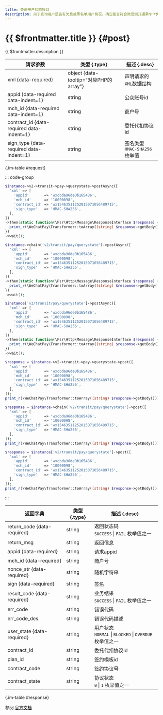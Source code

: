 ```yaml
---
title: 查询用户状态接口
description: 用于查询用户是否有欠费或黑名单用户情况，确定能否符合微信侧开通乘车卡免密支付要求。如已经开通乘车卡，则需传签约号，可确定是否符合继续使用乘车卡的要求。
---
```


# {{ $frontmatter.title }} {#post}

{{ $frontmatter.description }}

| 请求参数 | 类型 {.type} | 描述 {.desc}
| --- | --- | ---
| xml {data-required} | object {data-tooltip="对应PHP的array"} | 声明请求的`XML`数据结构
| appid {data-required data-indent=1} | string | 公众账号id
| mch_id {data-required data-indent=1} | string | 商户号
| contract_id {data-required data-indent=1} | string | 委托代扣协议id
| sign_type {data-required data-indent=1} | string | 签名类型<br/>`HMAC-SHA256` 枚举值

{.im-table #request}

::: code-group

```php [异步纯链式]
$instance->v2->transit->pay->querystate->postAsync([
  'xml' => [
    'appid'       => 'wxcbda96de0b165486',
    'mch_id'      => '10000098',
    'contract_id' => 'wx15463511252015071056489715',
    'sign_type'   => 'HMAC-SHA256',
  ],
])
->then(static function(\Psr\Http\Message\ResponseInterface $response) {
  print_r(\WeChatPay\Transformer::toArray((string) $response->getBody()));
})
->wait();
```

```php [异步声明式]
$instance->chain('v2/transit/pay/querystate')->postAsync([
  'xml' => [
    'appid'       => 'wxcbda96de0b165486',
    'mch_id'      => '10000098',
    'contract_id' => 'wx15463511252015071056489715',
    'sign_type'   => 'HMAC-SHA256',
  ],
])
->then(static function(\Psr\Http\Message\ResponseInterface $response) {
  print_r(\WeChatPay\Transformer::toArray((string) $response->getBody()));
})
->wait();
```

```php [异步属性式]
$instance['v2/transit/pay/querystate']->postAsync([
  'xml' => [
    'appid'       => 'wxcbda96de0b165486',
    'mch_id'      => '10000098',
    'contract_id' => 'wx15463511252015071056489715',
    'sign_type'   => 'HMAC-SHA256',
  ],
])
->then(static function(\Psr\Http\Message\ResponseInterface $response) {
  print_r(\WeChatPay\Transformer::toArray((string) $response->getBody()));
})
->wait();
```

```php [同步纯链式]
$response = $instance->v2->transit->pay->querystate->post([
  'xml' => [
    'appid'       => 'wxcbda96de0b165486',
    'mch_id'      => '10000098',
    'contract_id' => 'wx15463511252015071056489715',
    'sign_type'   => 'HMAC-SHA256',
  ],
]);
print_r(\WeChatPay\Transformer::toArray((string) $response->getBody()));
```

```php [同步声明式]
$response = $instance->chain('v2/transit/pay/querystate')->post([
  'xml' => [
    'appid'       => 'wxcbda96de0b165486',
    'mch_id'      => '10000098',
    'contract_id' => 'wx15463511252015071056489715',
    'sign_type'   => 'HMAC-SHA256',
  ],
]);
print_r(\WeChatPay\Transformer::toArray((string) $response->getBody()));
```

```php [同步属性式]
$response = $instance['v2/transit/pay/querystate']->post([
  'xml' => [
    'appid'       => 'wxcbda96de0b165486',
    'mch_id'      => '10000098',
    'contract_id' => 'wx15463511252015071056489715',
    'sign_type'   => 'HMAC-SHA256',
  ],
]);
print_r(\WeChatPay\Transformer::toArray((string) $response->getBody()));
```

:::

| 返回字典 | 类型 {.type} | 描述 {.desc}
| --- | --- | ---
| return_code {data-required} | string | 返回状态码<br/>`SUCCESS` \| `FAIL` 枚举值之一
| return_msg | string | 返回信息
| appid {data-required} | string | 请求appid
| mch_id {data-required} | string | 商户号
| nonce_str {data-required} | string | 随机字符串
| sign {data-required} | string | 签名
| result_code {data-required} | string | 业务结果<br/>`SUCCESS` \| `FAIL` 枚举值之一
| err_code | string | 错误代码
| err_code_des | string | 错误代码描述
| user_state {data-required} | string | 用户状态<br/>`NORMAL` \| `BLOCKED` \| `OVERDUE` 枚举值之一
| contract_id | string | 委托代扣协议id
| plan_id | string | 签约模板id
| contract_code | string | 签约协议号
| contract_state | string | 协议状态<br/>`0` \| `1` 枚举值之一

{.im-table #response}

参阅 [官方文档](https://pay.weixin.qq.com/wiki/doc/api/pap_jt_v2.php?chapter=19_96&index=12)
